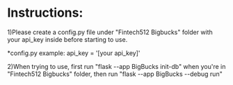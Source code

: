 # Instructions:

1)Please create a config.py file under "Fintech512 Bigbucks" folder with your api_key inside before starting to use. 

*config.py example: api_key = '[your api_key]'

2)When trying to use, first run "flask --app BigBucks init-db" when you're in "Fintech512 Bigbucks" folder, then run "flask --app BigBucks --debug run"